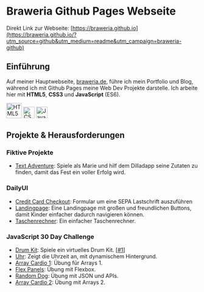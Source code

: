# Braweria Github Pages Webseite

Direkt Link zur Webseite: [https://braweria.github.io](https://braweria.github.io/?utm_source=github&utm_medium=readme&utm_campaign=braweria-github)

## Einführung
Auf meiner Hauptwebseite, <a href="https://braweria.de/?utm_source=github&utm_medium=readme&utm_campaign=braweria-website">braweria.de</a>, führe ich mein Portfolio und Blog, während ich mit Github Pages meine Web Dev Projekte darstelle. Ich arbeite hier mit **HTML5**, **CSS3** und **JavaScript** (ES6).

<img src="https://upload.wikimedia.org/wikipedia/commons/8/80/HTML5_logo_resized.svg" alt="HTML5 Logo" height="40px"/>   <img src="https://upload.wikimedia.org/wikipedia/commons/a/ad/Html5_css3_styling.svg" alt="CSS3 Logo" height="30px"/>   <img src="https://upload.wikimedia.org/wikipedia/commons/6/6a/JavaScript-logo.png" alt="JavaScript / ES6 Logo" height="30px"/>

## Projekte & Herausforderungen
### Fiktive Projekte
- [Text Adventure](https://braweria.github.io/projekte/text-adventure.html): Spiele als Marie und hilf dem Dilladapp seine Zutaten zu finden, damit das Fest ein voller Erfolg wird.

### DailyUI
- [Credit Card Checkout](https://braweria.github.io/dailyUI/daily-ui-002.html): Formular um eine SEPA Lastschrift auszuführen
- [Landingpage](https://braweria.github.io/dailyUI/daily-ui-003.html): Eine Landingpage mit großen und freundlichen Buttons, damit Kinder einfacher dadurch navigieren können.
- [Taschenrechner](https://braweria.github.io/dailyUI/daily-ui-004.html): Ein einfacher Taschenrechner.
### JavaScript 30 Day Challenge
- [Drum Kit](https://braweria.github.io/JavaScript30/01-drums.html): Spiele ein virtuelles Drum Kit. [[#1](../../issues/1)]
- [Uhr](https://braweria.github.io/JavaScript30/02-clock.html): Zeigt die Uhrzeit an, mit dynamischem Hintergrund.
- [Array Cardio 1](https://braweria.github.io/JavaScript30/04-array-cardio-1.html): Übung für Arrays 1.
- [Flex Panels](https://braweria.github.io/JavaScript30/05-flex-panels.html): Übung mit Flexbox.
- [Random Dog](https://braweria.github.io/JavaScript30/06-dogs-ajax.html): Übung mit JSON und APIs.
- [Array Cardio 2](https://braweria.github.io/JavaScript30/07-array-cardio-2.html): Übung mit Arrays 2.
